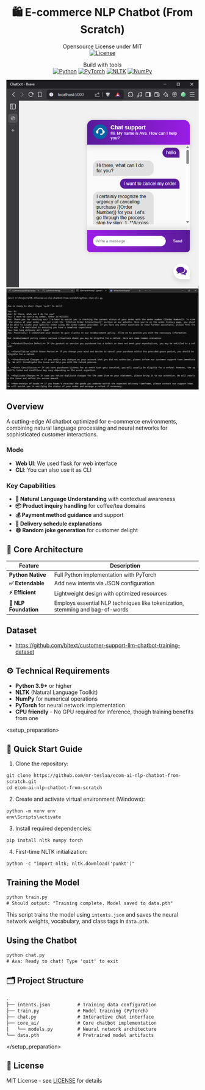 <h1 align="center">
🛍️ E-commerce NLP Chatbot (From Scratch)
</h1> 
<center>

Opensource License under MIT
<br /> 
[![License](https://img.shields.io/badge/license-MIT-blue)](https://opensource.org/licenses/MIT)

Build with tools
<br />
[![Python](https://img.shields.io/badge/Python-3.9+-brightgreen)](https://www.python.org/)
[![PyTorch](https://img.shields.io/badge/PyTorch-2.0+-orange)](https://pytorch.org/)
[![NLTK](https://img.shields.io/badge/NLTK-3.8-purple)](https://www.nltk.org/)
[![NumPy](https://img.shields.io/badge/NumPy-1.25+-green)](https://numpy.org/)

![Web UI](./images/webui.png)
![CLI](./images/cli.png)

</center>

## Overview
A cutting-edge AI chatbot optimized for e-commerce environments, combining natural language processing and neural networks for sophisticated customer interactions.

### Mode
- **Web UI**: We used flask for web interface
- **CLI**: You can also use it as CLI

### Key Capabilities
- **🧠 Natural Language Understanding** with contextual awareness
- **📦 Product inquiry handling** for coffee/tea domains
- **💰 Payment method guidance** and support
- **🚚 Delivery schedule explanations**
- **😄 Random joke generation** for customer delight

## 🧩 Core Architecture
| Feature | Description |
|---------|-------------|
| **Python Native** | Full Python implementation with PyTorch |
| **✅ Extendable** | Add new intents via JSON configuration |
| **⚡ Efficient** | Lightweight design with optimized resources |
| **🧠 NLP Foundation** | Employs essential NLP techniques like tokenization, stemming and bag-of-words |

## Dataset
- https://github.com/bitext/customer-support-llm-chatbot-training-dataset


## ⚙️ Technical Requirements
- **Python 3.9+** or higher
- **NLTK** (Natural Language Toolkit)
- **NumPy** for numerical operations
- **PyTorch** for neural network implementation
- **CPU friendly** - No GPU required for inference, though training benefits from one

<setup_preparation>
## 🚀 Quick Start Guide
1. Clone the repository:
```shell
git clone https://github.com/mr-teslaa/ecom-ai-nlp-chatbot-from-scratch.git
cd ecom-ai-nlp-chatbot-from-scratch
```

2. Create and activate virtual environment (Windows):
```shell
python -m venv env
env\Scripts\activate
```

3. Install required dependencies:
```shell
pip install nltk numpy torch
```

4. First-time NLTK initialization:
```shell
python -c "import nltk; nltk.download('punkt')"
```

## Training the Model
```shell
python train.py
# Should output: "Training complete. Model saved to data.pth"
```

This script trains the model using `intents.json` and saves the neural network weights, vocabulary, and class tags in `data.pth`.

## Using the Chatbot
```shell
python chat.py
# Ava: Ready to chat! Type 'quit' to exit
```

## 🗂️ Project Structure
```
.
├── intents.json          # Training data configuration
├── train.py              # Model training (PyTorch)
├── chat.py               # Interactive chat interface
├── core_ai/              # Core chatbot implementation
│   └── models.py         # Neural network architecture
└── data.pth              # Pretrained model artifacts
```
</setup_preparation>

## 📜 License
MIT License - see [LICENSE](LICENSE) for details
